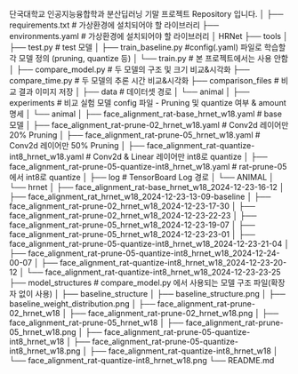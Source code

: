 단국대학교 인공지능융합학과 분산딥러닝 기말 프로젝트 Repository 입니다.
│
├── requirements.txt # 가상환경에 설치되어야 할 라이브러리 
├── environments.yaml # 가상환경에 설치되어야 할 라이브러리
│
HRNet
├── tools 
│   ├── test.py # test 모델
│   ├── train_baseline.py #config(.yaml) 파일로 학습할 각 모델 정의 (pruning, quantize 등)
│   └── train.py # 본 프로젝트에서는 사용 안함
│
├── compare_model.py # 두 모델의 구조 및 크기 비교&시각화
├── compare_time.py # 두 모델의 추론 시간 비교&시각화
├── comparison_files # 비교 결과 이미지 저장
│
├── data # 데이터셋 경로
│   └── animal
│
├── experiments # 비교 실험 모델 config 파일 - Pruning 및 quantize 여부 & amount 명세
│   └── animal
│       ├── face_alignment_rat-base_hrnet_w18.yaml # base 모델
│       ├── face_alignment_rat-prune-02_hrnet_w18.yaml # Conv2d 레이어만 20% Pruning
│       ├── face_alignment_rat-prune-05_hrnet_w18.yaml # Conv2d 레이어만 50% Pruning
│       ├── face_alignment_rat-quantize-int8_hrnet_w18.yaml # Conv2d & Linear 레이어만 int8로 quantize
│       ├── face_alignment_rat-prune-05-quantize-int8_hrnet_w18.yaml # rat-prune-05 에서 int8로 quantize
│
├── log # TensorBoard Log 경로
│   └── ANIMAL
│       └── hrnet
│           ├── face_alignment_rat-base_hrnet_w18_2024-12-23-16-12
│           ├── face_alignment_rat_hrnet_w18_2024-12-23-13-09-baseline
│           ├── face_alignment_rat-prune-02_hrnet_w18_2024-12-23-17-30
│           ├── face_alignment_rat-prune-02_hrnet_w18_2024-12-23-22-23
│           ├── face_alignment_rat-prune-05_hrnet_w18_2024-12-23-19-07
│           ├── face_alignment_rat-prune-05_hrnet_w18_2024-12-23-23-01
│           ├── face_alignment_rat-prune-05-quantize-int8_hrnet_w18_2024-12-23-21-04
│           ├── face_alignment_rat-prune-05-quantize-int8_hrnet_w18_2024-12-24-00-07
│           ├── face_alignment_rat-quantize-int8_hrnet_w18_2024-12-23-20-12
│           └── face_alignment_rat-quantize-int8_hrnet_w18_2024-12-23-23-25
├── model_structures # compare_model.py 에서 사용되는 모델 구조 파일(확장자 없이 사용)
│   ├── baseline_structure
│   ├── baseline_structure.png
│   ├── baseline_weight_distribution.png
│   ├── face_alignment_rat-prune-02_hrnet_w18
│   ├── face_alignment_rat-prune-02_hrnet_w18.png
│   ├── face_alignment_rat-prune-05_hrnet_w18
│   ├── face_alignment_rat-prune-05_hrnet_w18.png
│   ├── face_alignment_rat-prune-05-quantize-int8_hrnet_w18
│   ├── face_alignment_rat-prune-05-quantize-int8_hrnet_w18.png
│   ├── face_alignment_rat-quantize-int8_hrnet_w18
│   └── face_alignment_rat-quantize-int8_hrnet_w18.png
└── README.md
